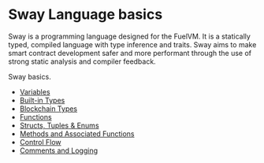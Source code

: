 # Sway Language basics

Sway is a programming language designed for the FuelVM. It is a statically typed, compiled language with type inference and traits. Sway aims to make smart contract development safer and more performant through the use of strong static analysis and compiler feedback.

Sway basics.

- [Variables](./variables.md)
- [Built-in Types](./built_in_types.md)
- [Blockchain Types](./blockchain_types.md)
- [Functions](./functions.md)
- [Structs, Tuples & Enums](./structs_tuples_and_enums.md)
- [Methods and Associated Functions](./methods_and_associated_functions.md)
- [Control Flow](./control_flow.mdz)
- [Comments and Logging](./comments_and_logging.md)
